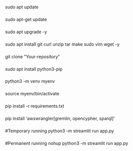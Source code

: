 
### 
sudo apt update
### 
sudo apt-get update
### 
sudo apt upgrade -y
### 
sudo apt install git curl unzip tar make sudo vim wget -y
### 
git clone "Your-repository"
### 
sudo apt install python3-pip
### 
python3 -m venv myenv
### 
source myenv/bin/activate
### 
pip install -r requirements.txt
### 
pip install 'awswrangler[gremlin, opencypher, sparql]'

### 
#Temporary running
python3 -m streamlit run app.py
### 
#Permanent running
nohup python3 -m streamlit run app.py
